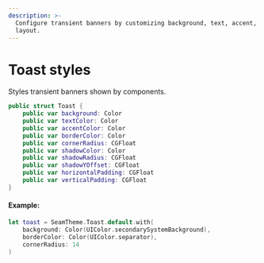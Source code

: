 ```yaml
---
description: >-
  Configure transient banners by customizing background, text, accent, and
  layout.
---
```


# Toast styles

Styles transient banners shown by components.

```swift
public struct Toast {
    public var background: Color
    public var textColor: Color
    public var accentColor: Color
    public var borderColor: Color
    public var cornerRadius: CGFloat
    public var shadowColor: Color
    public var shadowRadius: CGFloat
    public var shadowYOffset: CGFloat
    public var horizontalPadding: CGFloat
    public var verticalPadding: CGFloat
}
```

#### **Example:**

```swift
let toast = SeamTheme.Toast.default.with(
    background: Color(UIColor.secondarySystemBackground),
    borderColor: Color(UIColor.separator),
    cornerRadius: 14
)
```
